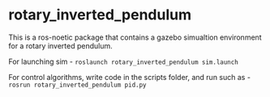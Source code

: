 # rotary_inverted_pendulum

This is a ros-noetic package that contains a gazebo simualtion environment for a rotary inverted pendulum.

For launching sim - 
`roslaunch rotary_inverted_pendulum sim.launch`

For control algorithms, write code in the scripts folder, and run such as - `rosrun rotary_inverted_pendulum pid.py`
